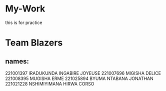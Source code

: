 # My-Work
this is for practice 
# Team Blazers

## names:

221001397	IRADUKUNDA INGABIRE JOYEUSE
221007696	MIGISHA	DELICE
221008395	MUGISHA	ERME
221025894	BYUMA NTABANA JONATHAN
221021228       NSHIMIYIMANA HIRWA CORSO
